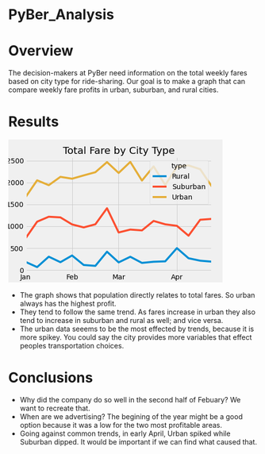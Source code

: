 # PyBer_Analysis
# Overview
The decision-makers at PyBer need information on the total weekly fares based on city type for ride-sharing. Our goal is to make a graph that can compare weekly fare profits in urban, suburban, and rural cities.
# Results
![fares](https://github.com/James-Harkin/PyBer_Analysis/blob/main/PyBer_fare_summary.png?)
* The graph shows that population directly relates to total fares. So urban always has the highest profit.
* They tend to follow the same trend. As fares increase in urban they also tend to increase in suburban and rural as well; and vice versa.
* The urban data seeems to be the most effected by trends, because it is more spikey. You could say the city provides more variables that effect peoples transportation choices.
# Conclusions
* Why did the company do so well in the second half of Febuary? We want to recreate that.
* When are we advertising? The begining of the year might be a good option because it was a low for the two most profitable areas.
* Going against common trends, in early April, Urban spiked while Suburban dipped. It would be important if we can find what caused that.